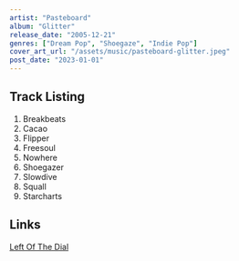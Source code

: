 ```yaml
---
artist: "Pasteboard"
album: "Glitter"
release_date: "2005-12-21"
genres: ["Dream Pop", "Shoegaze", "Indie Pop"]
cover_art_url: "/assets/music/pasteboard-glitter.jpeg"
post_date: "2023-01-01"
---
```


## Track Listing

1. Breakbeats
2. Cacao
3. Flipper
4. Freesoul
5. Nowhere
6. Shoegazer
7. Slowdive
8. Squall
9. Starcharts

## Links

[Left Of The Dial](https://www.leftofthedial.fm/blog/pasteboard-glitter/)
